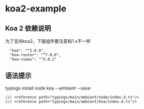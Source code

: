 # koa2-example

## Koa 2 依赖说明

为了支持koa2，下面组件要注意和1.x不一样

```
  "koa": "^2.0.0",
  "koa-router": "^7.0.0",
  "koa-views": "^5.0.1"
```

## 语法提示

typings install node koa --ambient --save

```
/// <reference path="typings/main/ambient/node/index.d.ts"/>
/// <reference path="typings/main/ambient/koa/index.d.ts"/>
```
